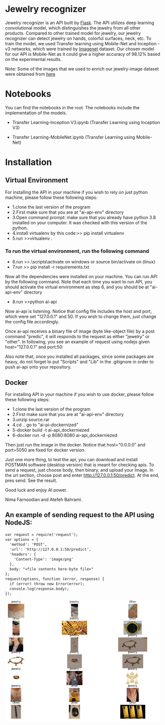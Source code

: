 # Jewelry recognizer

Jewelry recognizer is an API built by [Flask](https://flask.palletsprojects.com/en/2.0.x/). The API utilizes deep learning convolutional model, which distinguishes the jewelry from all other products. Compared to other trained model for jewelry, our jewelry recognizer can detect jewelry on hands, colorful surfaces, neck, etc. To train the model, we used Transfer learning using Mobile-Net and Inception -v3 networks, which were trained by [Imagenet](https://www.image-net.org/) dataset. Our chosen model for our API is Mobile-Net as it could give a higher accuracy of 98.12% based on the experimental results.

Note: Some of the images that we used to enrich our jewelry-image dataset were obtained from [here](https://github.com/princesegzy01/Jewellery-Classification)

# Notebooks

You can find the notebooks in the root. The notebooks include the implementation of the models.

- Transfer Learning-Inception V3.ipynb (Transfer Learning using Inception V3)

- Transfer Learning-MobileNet.ipynb (Transfer Learning using Mobile-Net)

# Installation

## Virtual Environment 
For installing the API in your machine if you wish to rely on just python machine, please follow these following steps:

- 1.clone the last version of the program
- 2.First make sure that you are at "ai-api-env" directory 
- 3.Open command prompt: make sure that you already have python 3.8 installed on your computer. It was checked with this version of the python.
- 4.install virtualenv by this code:>> pip install virtualenv
- 5.run >>virtualenv .
### To run the virtual environment, run the following command
- 6.run >>.\scripts\activate on windows or source bin/activate on (linux)
- 7.run >> pip install -r requirements.txt

Now all the dependencies were installed on your machine. You can run API by the following command. Note that each time you want to run API, you should activate the virtual environment as step 6, and you should be at "ai-api-env" directory 
- 8.run >>python ai-api

Now ai-api is listening. Notice that config file includes the host and port, which were set "127.0.0.1" and 50. If you wish to change them, just change the config file accordingly.

Once ai-api receives a binary file of image (byte like-object file) by a post command "predic", it will responds to the request as either "jewelry" or "other". In following, you see an example of request using nodejs given host="127.0.0.1" and port:50:

Also note that, once you installed all packages, since some packages are heavy, do not forget to put "Scripts" and "Lib" in the .gitignore in order to push ai-api onto your repository.

## Docker 
For installing API in your machine if you wish to use docker, please follow these following steps:

- 1.clone the last version of the program
- 2.First make sure that you are at "ai-api-env" directory 
- 3.unzip source.rar
- 4.cd .. go to "ai-pi-dockernized"
- 5-docker build -t ai-api_dockerniezed
- 6-docker run -d -p 8080:8080 ai-api_dockerniezed

Then just run the image in the docker. Notice that host="0.0.0.0" and port=5050 are fixed for docker version. 

Just one more thing, to test the api, you can download and install POSTMAN software (desktop version) that is meant for checking apis. To send a request, just choose body, then binary, and upload your Image. In the url section, choose post and enter http://127.0.0.1:50/predict. At the end, pres send. See the result.

Good luck and enjoy AI power. 

Nima Farnoodian and Atefeh Bahrami.
## An example of sending request to the API using NodeJS:
````
var request = require('request');
var options = {
  'method': 'POST',
  'url': 'http://127.0.0.1:50/predict',
  'headers': {
    'Content-Type': 'image/png'
  },
  body: "<file contents here-byte file>"
};
request(options, function (error, response) {
  if (error) throw new Error(error);
  console.log(response.body);
});
````
![Example](./rec-example.png)
